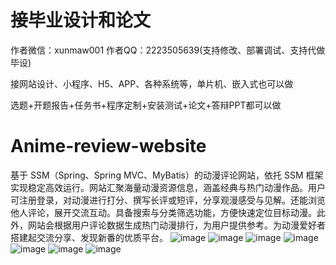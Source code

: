 # 接毕业设计和论文
作者微信：xunmaw001  作者QQ：2223505639(支持修改、部署调试、支持代做毕设)

接网站设计、小程序、H5、APP、各种系统等，单片机、嵌入式也可以做

选题+开题报告+任务书+程序定制+安装测试+论文+答辩PPT都可以做
# Anime-review-website
基于 SSM（Spring、Spring MVC、MyBatis）的动漫评论网站，依托 SSM 框架实现稳定高效运行。网站汇聚海量动漫资源信息，涵盖经典与热门动漫作品。用户可注册登录，对动漫进行打分、撰写长评或短评，分享观漫感受与见解。还能浏览他人评论，展开交流互动。具备搜索与分类筛选功能，方便快速定位目标动漫。此外，网站会根据用户评论数据生成热门动漫排行，为用户提供参考。为动漫爱好者搭建起交流分享、发现新番的优质平台。 
![image](https://github.com/user-attachments/assets/a6976a70-5eea-4045-ba8b-588745e13f98)
![image](https://github.com/user-attachments/assets/3cc8c7f0-4612-48c3-afbb-1db4bc7c273f)
![image](https://github.com/user-attachments/assets/cf04317e-9ac1-46cb-803d-27e8aec4949d)
![image](https://github.com/user-attachments/assets/73945ca2-87f4-43a6-a156-ff53313571d9)
![image](https://github.com/user-attachments/assets/da9de5db-4966-4946-b5d2-c3c62c358c91)
![image](https://github.com/user-attachments/assets/e55b6967-213d-4959-aaf8-3173e1deea10)
![image](https://github.com/user-attachments/assets/a5c0f9d2-1dff-4447-b0ed-1d8fcb0abfaa)
